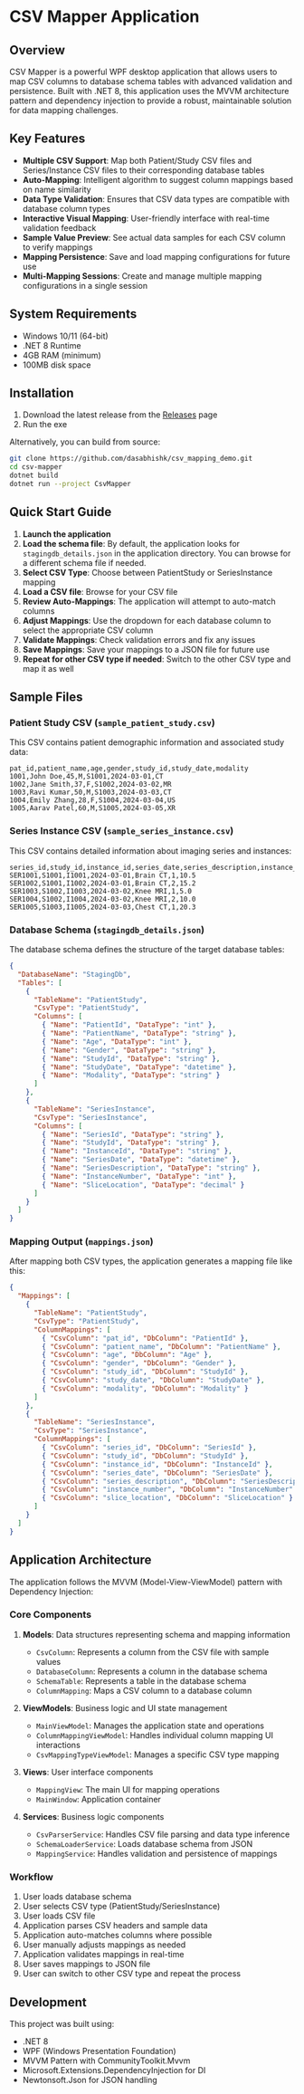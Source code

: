 # CSV Mapper Application

## Overview

CSV Mapper is a powerful WPF desktop application that allows users to map CSV columns to database schema tables with advanced validation and persistence. Built with .NET 8, this application uses the MVVM architecture pattern and dependency injection to provide a robust, maintainable solution for data mapping challenges.

## Key Features

- **Multiple CSV Support**: Map both Patient/Study CSV files and Series/Instance CSV files to their corresponding database tables
- **Auto-Mapping**: Intelligent algorithm to suggest column mappings based on name similarity
- **Data Type Validation**: Ensures that CSV data types are compatible with database column types
- **Interactive Visual Mapping**: User-friendly interface with real-time validation feedback
- **Sample Value Preview**: See actual data samples for each CSV column to verify mappings
- **Mapping Persistence**: Save and load mapping configurations for future use
- **Multi-Mapping Sessions**: Create and manage multiple mapping configurations in a single session

## System Requirements

- Windows 10/11 (64-bit)
- .NET 8 Runtime
- 4GB RAM (minimum)
- 100MB disk space

## Installation

1. Download the latest release from the [Releases](https://github.com/dasabhishk/csv_mapping_demo/releases) page
2. Run the exe 

Alternatively, you can build from source:

```bash
git clone https://github.com/dasabhishk/csv_mapping_demo.git
cd csv-mapper
dotnet build
dotnet run --project CsvMapper
```

## Quick Start Guide

1. **Launch the application**
2. **Load the schema file**: By default, the application looks for `stagingdb_details.json` in the application directory. You can browse for a different schema file if needed.
3. **Select CSV Type**: Choose between PatientStudy or SeriesInstance mapping
4. **Load a CSV file**: Browse for your CSV file
5. **Review Auto-Mappings**: The application will attempt to auto-match columns
6. **Adjust Mappings**: Use the dropdown for each database column to select the appropriate CSV column
7. **Validate Mappings**: Check validation errors and fix any issues
8. **Save Mappings**: Save your mappings to a JSON file for future use
9. **Repeat for other CSV type if needed**: Switch to the other CSV type and map it as well

## Sample Files

### Patient Study CSV (`sample_patient_study.csv`)

This CSV contains patient demographic information and associated study data:

```csv
pat_id,patient_name,age,gender,study_id,study_date,modality
1001,John Doe,45,M,S1001,2024-03-01,CT
1002,Jane Smith,37,F,S1002,2024-03-02,MR
1003,Ravi Kumar,50,M,S1003,2024-03-03,CT
1004,Emily Zhang,28,F,S1004,2024-03-04,US
1005,Aarav Patel,60,M,S1005,2024-03-05,XR
```

### Series Instance CSV (`sample_series_instance.csv`)

This CSV contains detailed information about imaging series and instances:

```csv
series_id,study_id,instance_id,series_date,series_description,instance_number,slice_location
SER1001,S1001,I1001,2024-03-01,Brain CT,1,10.5
SER1002,S1001,I1002,2024-03-01,Brain CT,2,15.2
SER1003,S1002,I1003,2024-03-02,Knee MRI,1,5.0
SER1004,S1002,I1004,2024-03-02,Knee MRI,2,10.0
SER1005,S1003,I1005,2024-03-03,Chest CT,1,20.3
```

### Database Schema (`stagingdb_details.json`)

The database schema defines the structure of the target database tables:

```json
{
  "DatabaseName": "StagingDb",
  "Tables": [
    {
      "TableName": "PatientStudy",
      "CsvType": "PatientStudy",
      "Columns": [
        { "Name": "PatientId", "DataType": "int" },
        { "Name": "PatientName", "DataType": "string" },
        { "Name": "Age", "DataType": "int" },
        { "Name": "Gender", "DataType": "string" },
        { "Name": "StudyId", "DataType": "string" },
        { "Name": "StudyDate", "DataType": "datetime" },
        { "Name": "Modality", "DataType": "string" }
      ]
    },
    {
      "TableName": "SeriesInstance",
      "CsvType": "SeriesInstance",
      "Columns": [
        { "Name": "SeriesId", "DataType": "string" },
        { "Name": "StudyId", "DataType": "string" },
        { "Name": "InstanceId", "DataType": "string" },
        { "Name": "SeriesDate", "DataType": "datetime" },
        { "Name": "SeriesDescription", "DataType": "string" },
        { "Name": "InstanceNumber", "DataType": "int" },
        { "Name": "SliceLocation", "DataType": "decimal" }
      ]
    }
  ]
}
```

### Mapping Output (`mappings.json`)

After mapping both CSV types, the application generates a mapping file like this:

```json
{
  "Mappings": [
    {
      "TableName": "PatientStudy",
      "CsvType": "PatientStudy",
      "ColumnMappings": [
        { "CsvColumn": "pat_id", "DbColumn": "PatientId" },
        { "CsvColumn": "patient_name", "DbColumn": "PatientName" },
        { "CsvColumn": "age", "DbColumn": "Age" },
        { "CsvColumn": "gender", "DbColumn": "Gender" },
        { "CsvColumn": "study_id", "DbColumn": "StudyId" },
        { "CsvColumn": "study_date", "DbColumn": "StudyDate" },
        { "CsvColumn": "modality", "DbColumn": "Modality" }
      ]
    },
    {
      "TableName": "SeriesInstance",
      "CsvType": "SeriesInstance",
      "ColumnMappings": [
        { "CsvColumn": "series_id", "DbColumn": "SeriesId" },
        { "CsvColumn": "study_id", "DbColumn": "StudyId" },
        { "CsvColumn": "instance_id", "DbColumn": "InstanceId" },
        { "CsvColumn": "series_date", "DbColumn": "SeriesDate" },
        { "CsvColumn": "series_description", "DbColumn": "SeriesDescription" },
        { "CsvColumn": "instance_number", "DbColumn": "InstanceNumber" },
        { "CsvColumn": "slice_location", "DbColumn": "SliceLocation" }
      ]
    }
  ]
}
```

## Application Architecture

The application follows the MVVM (Model-View-ViewModel) pattern with Dependency Injection:

### Core Components

1. **Models**: Data structures representing schema and mapping information
   - `CsvColumn`: Represents a column from the CSV file with sample values
   - `DatabaseColumn`: Represents a column in the database schema
   - `SchemaTable`: Represents a table in the database schema
   - `ColumnMapping`: Maps a CSV column to a database column

2. **ViewModels**: Business logic and UI state management
   - `MainViewModel`: Manages the application state and operations
   - `ColumnMappingViewModel`: Handles individual column mapping UI interactions
   - `CsvMappingTypeViewModel`: Manages a specific CSV type mapping

3. **Views**: User interface components
   - `MappingView`: The main UI for mapping operations
   - `MainWindow`: Application container

4. **Services**: Business logic components
   - `CsvParserService`: Handles CSV file parsing and data type inference
   - `SchemaLoaderService`: Loads database schema from JSON
   - `MappingService`: Handles validation and persistence of mappings

### Workflow

1. User loads database schema
2. User selects CSV type (PatientStudy/SeriesInstance)
3. User loads CSV file
4. Application parses CSV headers and sample data
5. Application auto-matches columns where possible
6. User manually adjusts mappings as needed
7. Application validates mappings in real-time
8. User saves mappings to JSON file
9. User can switch to other CSV type and repeat the process

## Development

This project was built using:

- .NET 8
- WPF (Windows Presentation Foundation)
- MVVM Pattern with CommunityToolkit.Mvvm
- Microsoft.Extensions.DependencyInjection for DI
- Newtonsoft.Json for JSON handling
